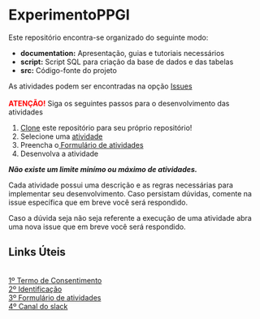# ExperimentoPPGI

Este repositório encontra-se organizado do seguinte modo:
<ul>
  <li><b>documentation:</b> Apresentação, guias e tutoriais necessários</li>
  <li><b>script:</b> Script SQL para criação da base de dados e das tabelas</li>
  <li><b>src:</b> Código-fonte do projeto</li>
</ul>

As atividades podem ser encontradas na opção <a href='https://github.com/simaovski/ExperimentoPPGI/issues'>Issues</a><br/><br/>
<b style='color: red'>ATENÇÃO!</b> Siga os seguintes passos para o desenvolvimento das atividades

<ol>
  <li><a href='https://github.com/simaovski/ExperimentoPPGI/blob/master/documentation/passo%20a%20passo%20cria%C3%A7%C3%A3o%20do%20reposit%C3%B3rio.pdf'>Clone</a> este repositório para seu próprio repositório!</li>
  <li>Selecione uma <a href='https://github.com/simaovski/ExperimentoPPGI/issues'>atividade</a></li>
  <li>Preencha o<a href='https://docs.google.com/forms/d/1cJN5gte8a6M-fdT6bRxMy7i94Nnpk5PazI7F2CzNzOk'> Formulário de atividades</a></li>
  <li>Desenvolva a atividade</li>
</ol>

<b><i>Não existe um limite minímo ou máximo de atividades. </i></b>

Cada atividade possui uma descrição e as regras necessárias para implementar seu desenvolvimento. Caso persistam dúvidas, comente na issue específica que em breve você será respondido.

Caso a dúvida seja não seja referente a execução de uma atividade abra uma nova issue que em breve você será respondido.

<h2>Links Úteis</h2><br/>
<a href='https://docs.google.com/forms/d/1iAnYAPxVIbpbhglS2twXoolOcxao5N_DxhWTs_bRNdM'>1º Termo de Consentimento</a><br/>
<a href='https://docs.google.com/forms/d/1bQ3g79Vq1pbeilUN2gnEvAGFHio9sO0hoIk6b2d9Kyg'>2º Identificação</a><br/>
<a href='https://docs.google.com/forms/d/1cJN5gte8a6M-fdT6bRxMy7i94Nnpk5PazI7F2CzNzOk'>3º Formulário de atividades</a><br/>
<a href='https://experimentoppgi.slack.com/'>4º Canal do slack</a>
